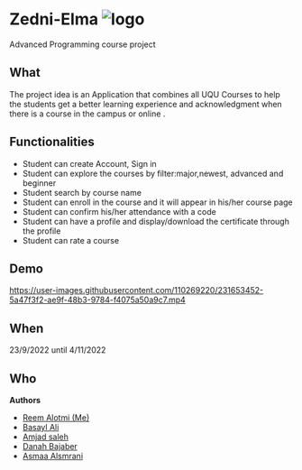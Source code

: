# Zedni-Elma ![logo](https://user-images.githubusercontent.com/110269220/231654791-a80ce344-f318-4ee7-a8e3-127d5e842b89.png)

Advanced Programming course project

## What
The project idea is an Application that combines all
UQU Courses to help the students get a better learning
experience and acknowledgment when there is a course
in the campus or online .

## Functionalities
* Student can create Account, Sign in
* Student can explore the courses by filter:major,newest, advanced and beginner
* Student search by course name
* Student can enroll in the course and it will appear in his/her course page 
* Student can confirm his/her attendance with a code
* Student can have a profile and display/download the certificate through the profile
* Student can rate a course

## Demo
https://user-images.githubusercontent.com/110269220/231653452-5a47f3f2-ae9f-48b3-9784-f4075a50a9c7.mp4

## When
23/9/2022 until 4/11/2022

## Who
**Authors**
* [Reem Alotmi (Me)](https://github.com/ReemAlotmi)
* [Basayl Ali]()
* [Amjad saleh]()
* [Danah Bajaber]()
* [Asmaa Alsmrani]()
